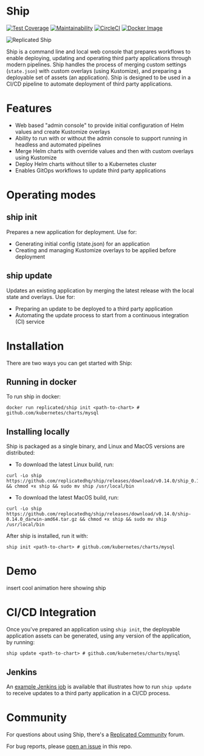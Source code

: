 Ship
=======

[![Test Coverage](https://api.codeclimate.com/v1/badges/7e19355b20109fd50ada/test_coverage)](https://codeclimate.com/repos/5b217b8b536ddc029d005c48/test_coverage)
[![Maintainability](https://api.codeclimate.com/v1/badges/7e19355b20109fd50ada/maintainability)](https://codeclimate.com/repos/5b217b8b536ddc029d005c48/maintainability)
[![CircleCI](https://circleci.com/gh/replicatedhq/ship.svg?style=svg)](https://circleci.com/gh/replicatedhq/ship)
[![Docker Image](https://images.microbadger.com/badges/image/replicated/ship.svg)](https://microbadger.com/images/replicated/ship)


![Replicated Ship](https://github.com/replicatedhq/ship/blob/master/logo/ship.png)

Ship is a command line and local web console that prepares workflows to enable deploying, updating and operating third party applications through modern pipelines. Ship handles the process of merging custom settings (`state.json`) with custom overlays (using Kustomize), and preparing a deployable set of assets (an application). Ship is designed to be used in a CI/CD pipeline to automate deployment of third party applications.

# Features
- Web based "admin console" to provide initial configuration of Helm values and create Kustomize overlays
- Ability to run with or without the admin console to support running in headless and automated pipelines
- Merge Helm charts with override values and then with custom overlays using Kustomize
- Deploy Helm charts without tiller to a Kubernetes cluster
- Enables GitOps workflows to update third party applications

# Operating modes

## ship init
Prepares a new application for deployment. Use for:
- Generating initial config (state.json) for an application
- Creating and managing Kustomize overlays to be applied before deployment

## ship update
Updates an existing application by merging the latest release with the local state and overlays. Use for:
- Preparing an update to be deployed to a third party application
- Automating the update process to start from a continuous integration (CI) service

# Installation
There are two ways you can get started with Ship:

## Running in docker
To run ship in docker:
```shell
docker run replicated/ship init <path-to-chart> # github.com/kubernetes/charts/mysql
```

## Installing locally
Ship is packaged as a single binary, and Linux and MacOS versions are distributed:
- To download the latest Linux build, run:
```shell
curl -Lo ship https://github.com/replicatedhq/ship/releases/download/v0.14.0/ship_0.14.0_linux_amd64.tar.gz && chmod +x ship && sudo mv ship /usr/local/bin
```

- To download the latest MacOS build, run:
```shell
curl -Lo ship https://github.com/replocatedhq/ship/releases/download/v0.14.0/ship-0.14.0_darwin-amd64.tar.gz && chmod +x ship && sudo mv ship /usr/local/bin
```

After ship is installed, run it with:

```shell
ship init <path-to-chart> # github.com/kubernetes/charts/mysql
```

# Demo
insert cool animation here showing ship

# CI/CD Integration
Once you've prepared an application using `ship init`, the deployable application assets can be generated, using any version of the application, by running:

```shell
ship update <path-to-chart> # github.com/kubernetes/charts/mysql
```

## Jenkins
An [example Jenkins job](https://github.com/replicatedhq/ship/blob/master/examples/jenkins.md) is available that illustrates how to run `ship update` to receive updates to a third party application in a CI/CD process.

# Community

For questions about using Ship, there's a [Replicated Community](https://help.replicated.com/community) forum.

For bug reports, please [open an issue](https://github.com/replicatedhq/ship/issues/new) in this repo.


